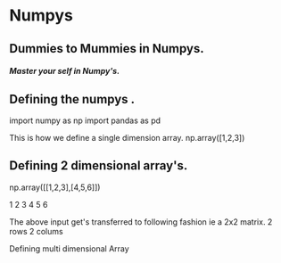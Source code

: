 # Numpys
## Dummies to Mummies in Numpys.
##### Master your self in Numpy's.

## Defining the numpys .

import numpy as np
import pandas as pd

This is how we define a single dimension array.
np.array([1,2,3])

## Defining 2 dimensional array's.

np.array([[1,2,3],[4,5,6]])

1 2 3
4 5 6

The above input get's transferred to following fashion ie a 2x2 matrix.
2 rows 
2 colums

Defining multi dimensional Array




